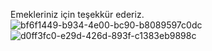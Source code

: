 Emekleriniz için teşekkür ederiz.
![bf6f1449-b934-4e00-bc90-b8089597c0dc](https://user-images.githubusercontent.com/63295916/84815202-5e3ec900-b01b-11ea-94fe-d720b73cb82c.jpg)
![d0ff3fc0-e29d-426d-893f-c1383eb9898c](https://user-images.githubusercontent.com/63295916/84815206-60088c80-b01b-11ea-84fc-96daf59fa095.jpg)
